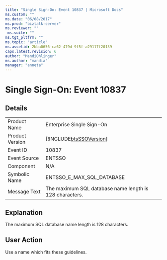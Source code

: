```yaml
---
title: "Single Sign-On: Event 10837 | Microsoft Docs"
ms.custom: ""
ms.date: "06/08/2017"
ms.prod: "biztalk-server"
ms.reviewer: ""
 ms.suite: ""
ms.tgt_pltfrm: ""
ms.topic: "article"
ms.assetid: 2bba0656-ca62-479d-9f5f-a29117f20139
caps.latest.revision: 6
author: "MandiOhlinger"
ms.author: "mandia"
manager: "anneta"
---
```

# Single Sign-On: Event 10837
## Details  
  
|||  
|-|-|  
|Product Name|Enterprise Single Sign-On|  
|Product Version|[!INCLUDE[btsSSOVersion](../includes/btsssoversion-md.md)]|  
|Event ID|10837|  
|Event Source|ENTSSO|  
|Component|N/A|  
|Symbolic Name|ENTSSO_E_MAX_SQL_DATABASE|  
|Message Text|The maximum SQL database name length is 128 characters.|  
  
## Explanation  
 The maximum SQL database name length is 128 characters.  
  
## User Action  
 Use a name which fits these guidelines.